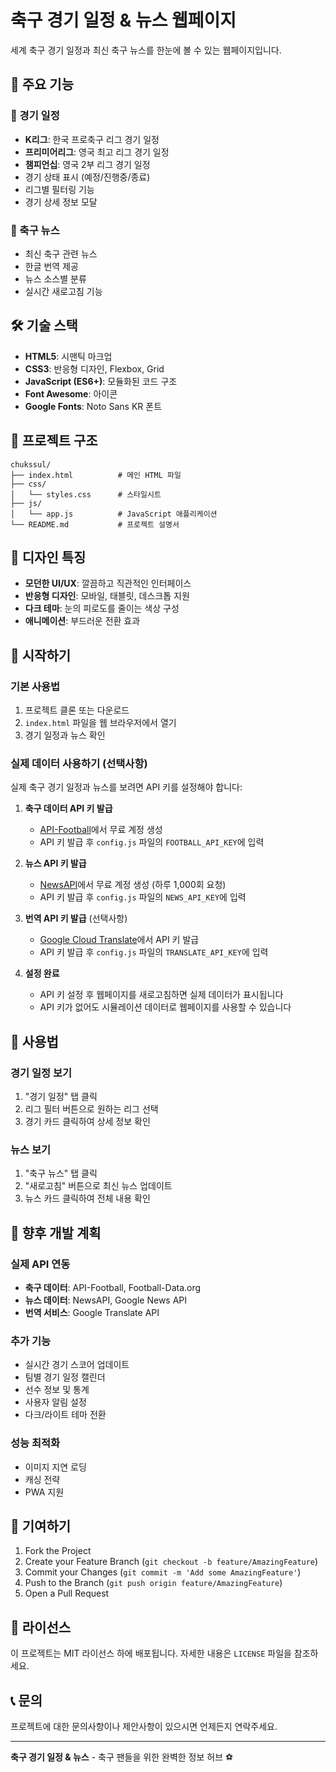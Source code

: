 # 축구 경기 일정 & 뉴스 웹페이지

세계 축구 경기 일정과 최신 축구 뉴스를 한눈에 볼 수 있는 웹페이지입니다.

## 🚀 주요 기능

### 📅 경기 일정
- **K리그**: 한국 프로축구 리그 경기 일정
- **프리미어리그**: 영국 최고 리그 경기 일정  
- **챔피언십**: 영국 2부 리그 경기 일정
- 경기 상태 표시 (예정/진행중/종료)
- 리그별 필터링 기능
- 경기 상세 정보 모달

### 📰 축구 뉴스
- 최신 축구 관련 뉴스
- 한글 번역 제공
- 뉴스 소스별 분류
- 실시간 새로고침 기능

## 🛠️ 기술 스택

- **HTML5**: 시맨틱 마크업
- **CSS3**: 반응형 디자인, Flexbox, Grid
- **JavaScript (ES6+)**: 모듈화된 코드 구조
- **Font Awesome**: 아이콘
- **Google Fonts**: Noto Sans KR 폰트

## 📁 프로젝트 구조

```
chukssul/
├── index.html          # 메인 HTML 파일
├── css/
│   └── styles.css      # 스타일시트
├── js/
│   └── app.js          # JavaScript 애플리케이션
└── README.md           # 프로젝트 설명서
```

## 🎨 디자인 특징

- **모던한 UI/UX**: 깔끔하고 직관적인 인터페이스
- **반응형 디자인**: 모바일, 태블릿, 데스크톱 지원
- **다크 테마**: 눈의 피로도를 줄이는 색상 구성
- **애니메이션**: 부드러운 전환 효과

## 🚀 시작하기

### 기본 사용법
1. 프로젝트 클론 또는 다운로드
2. `index.html` 파일을 웹 브라우저에서 열기
3. 경기 일정과 뉴스 확인

### 실제 데이터 사용하기 (선택사항)
실제 축구 경기 일정과 뉴스를 보려면 API 키를 설정해야 합니다:

1. **축구 데이터 API 키 발급**
   - [API-Football](https://www.api-football.com/)에서 무료 계정 생성
   - API 키 발급 후 `config.js` 파일의 `FOOTBALL_API_KEY`에 입력

2. **뉴스 API 키 발급**
   - [NewsAPI](https://newsapi.org/)에서 무료 계정 생성 (하루 1,000회 요청)
   - API 키 발급 후 `config.js` 파일의 `NEWS_API_KEY`에 입력

3. **번역 API 키 발급** (선택사항)
   - [Google Cloud Translate](https://cloud.google.com/translate)에서 API 키 발급
   - API 키 발급 후 `config.js` 파일의 `TRANSLATE_API_KEY`에 입력

4. **설정 완료**
   - API 키 설정 후 웹페이지를 새로고침하면 실제 데이터가 표시됩니다
   - API 키가 없어도 시뮬레이션 데이터로 웹페이지를 사용할 수 있습니다

## 📱 사용법

### 경기 일정 보기
1. "경기 일정" 탭 클릭
2. 리그 필터 버튼으로 원하는 리그 선택
3. 경기 카드 클릭하여 상세 정보 확인

### 뉴스 보기
1. "축구 뉴스" 탭 클릭
2. "새로고침" 버튼으로 최신 뉴스 업데이트
3. 뉴스 카드 클릭하여 전체 내용 확인

## 🔮 향후 개발 계획

### 실제 API 연동
- **축구 데이터**: API-Football, Football-Data.org
- **뉴스 데이터**: NewsAPI, Google News API
- **번역 서비스**: Google Translate API

### 추가 기능
- 실시간 경기 스코어 업데이트
- 팀별 경기 일정 캘린더
- 선수 정보 및 통계
- 사용자 알림 설정
- 다크/라이트 테마 전환

### 성능 최적화
- 이미지 지연 로딩
- 캐싱 전략
- PWA 지원

## 🤝 기여하기

1. Fork the Project
2. Create your Feature Branch (`git checkout -b feature/AmazingFeature`)
3. Commit your Changes (`git commit -m 'Add some AmazingFeature'`)
4. Push to the Branch (`git push origin feature/AmazingFeature`)
5. Open a Pull Request

## 📄 라이선스

이 프로젝트는 MIT 라이선스 하에 배포됩니다. 자세한 내용은 `LICENSE` 파일을 참조하세요.

## 📞 문의

프로젝트에 대한 문의사항이나 제안사항이 있으시면 언제든지 연락주세요.

---

**축구 경기 일정 & 뉴스** - 축구 팬들을 위한 완벽한 정보 허브 ⚽ 